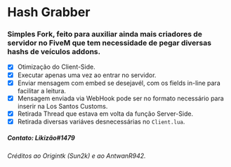 # Hash Grabber
### Simples Fork, feito para auxiliar ainda mais criadores de servidor no FiveM que tem necessidade de pegar diversas hashs de veículos addons.

- [x] Otimização do Client-Side.
- [x] Executar apenas uma vez ao entrar no servidor.
- [x] Enviar mensagem com embed se desejavél, com os fields in-line para facilitar a leitura.
- [x] Mensagem enviada via WebHook pode ser no formato necessário para inserir na Los Santos Customs.
- [x] Retirada Thread que estava em volta da função Server-Side.
- [x] Retirada diversas variáves desnecessárias no `Client.lua`. 

##### Contato: Likizão#1479
###### Créditos ao Origintk (Sun2k) e ao AntwanR942.

